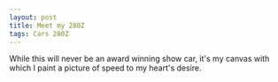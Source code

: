 ```yaml
---
layout: post
title: Meet my 280Z
tags: Cars 280Z
---
```

While this will never be an award winning show car, it's my canvas with which I
paint a picture of speed to my heart's desire.

